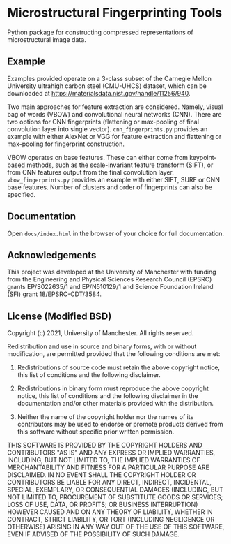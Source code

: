 # Microstructural Fingerprinting Tools
Python package for constructing compressed representations of microstructural image data.


## Example

Examples provided operate on a 3-class subset of the Carnegie Mellon University ultrahigh carbon steel (CMU-UHCS)
dataset, which can be downloaded at https://materialsdata.nist.gov/handle/11256/940.

Two main approaches for feature extraction are considered. Namely, visual bag of words (VBOW) and convolutional neural
networks (CNN). There are two options for CNN fingerprints (flattening or max-pooling of final convolution layer into
single vector). `cnn_fingerprints.py` provides an example with either AlexNet or VGG for feature extraction and
flattening or max-pooling for fingerprint construction.

VBOW operates on base features. These can either come from keypoint-based methods, such as the scale-invariant feature
transform (SIFT), or from CNN features output from the final convolution layer. `vbow_fingerprints.py` provides an
example with either SIFT, SURF or CNN base features. Number of clusters and order of fingerprints can also be specified.


## Documentation

Open `docs/index.html` in the browser of your choice for full documentation.


## Acknowledgements

This project was developed at the University of Manchester with funding from the
Engineering and Physical Sciences Research Council (EPSRC) grants EP/S022635/1 and EP/N510129/1 and Science Foundation
Ireland (SFI) grant 18/EPSRC-CDT/3584.


## License (Modified BSD)

Copyright (c) 2021, University of Manchester.
All rights reserved.

Redistribution and use in source and binary forms, with or without modification, are permitted provided that the
following conditions are met:

1. Redistributions of source code must retain the above copyright notice, this list of conditions and the following
disclaimer.

2. Redistributions in binary form must reproduce the above copyright notice, this list of conditions and the following
disclaimer in the documentation and/or other materials provided with the distribution.

3. Neither the name of the copyright holder nor the names of its contributors may be used to endorse or promote
products derived from this software without specific prior written permission.

THIS SOFTWARE IS PROVIDED BY THE COPYRIGHT HOLDERS AND CONTRIBUTORS "AS IS" AND ANY EXPRESS OR IMPLIED WARRANTIES,
INCLUDING, BUT NOT LIMITED TO, THE IMPLIED WARRANTIES OF MERCHANTABILITY AND FITNESS FOR A PARTICULAR PURPOSE ARE
DISCLAIMED. IN NO EVENT SHALL THE COPYRIGHT HOLDER OR CONTRIBUTORS BE LIABLE FOR ANY DIRECT, INDIRECT, INCIDENTAL,
SPECIAL, EXEMPLARY, OR CONSEQUENTIAL DAMAGES (INCLUDING, BUT NOT LIMITED TO, PROCUREMENT OF SUBSTITUTE GOODS OR
SERVICES; LOSS OF USE, DATA, OR PROFITS; OR BUSINESS INTERRUPTION) HOWEVER CAUSED AND ON ANY THEORY OF LIABILITY,
WHETHER IN CONTRACT, STRICT LIABILITY, OR TORT (INCLUDING NEGLIGENCE OR OTHERWISE) ARISING IN ANY WAY OUT OF THE USE OF
THIS SOFTWARE, EVEN IF ADVISED OF THE POSSIBILITY OF SUCH DAMAGE.
